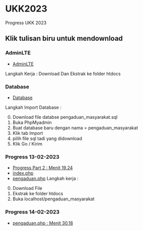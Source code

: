 # UKK2023
Progress UKK 2023

## Klik tulisan biru untuk mendownload
### AdminLTE
- [AdminLTE](https://github.com/ColorlibHQ/AdminLTE/archive/refs/tags/v3.2.0.zip)

Langkah Kerja :
Download Dan Ekstrak ke folder htdocs

### Database
- [Database](https://github.com/sandybuana03/UKK2023/raw/main/pengaduan_masyarakat.sql)

Langkah Import Database :

0. Download file databse pengaduan_masyarakat.sql
1. Buka PhpMyadmin
2. Buat database baru dengan nama = pengaduan_masyarakat
3. Klik tab Import
4. pilih file sql tadi yang didownload
5. Klik Go / Kirim


### Progress 13-02-2023
- [Progress Part 2 : Menit 19.24](https://github.com/sandybuana03/UKK2023/raw/main/part%202%20menit%2019.24.zip)
- [index.php](https://github.com/sandybuana03/UKK2023/raw/main/index.php)
- [pengaduan.php](https://github.com/sandybuana03/UKK2023/raw/main/pengaduan.php)
Langkah kerja :

0. Download File
1. Ekstrak ke folder htdocs
2. Buka localhost/pengaduan_masyarakat


### Progress 14-02-2023
- [pengaduan.php : Menit 30.18](https://github.com/sandybuana03/UKK2023/raw/main/pengaduan.php)
